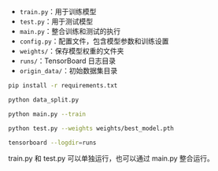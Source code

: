 - `train.py`：用于训练模型
- `test.py`：用于测试模型
- `main.py`：整合训练和测试的执行
- `config.py`：配置文件，包含模型参数和训练设置
- `weights/`：保存模型权重的文件夹
- `runs/`：TensorBoard 日志目录
- `origin_data/`：初始数据集目录

```bash
pip install -r requirements.txt
```

```bash
python data_split.py
```

```bash
python main.py --train
```

```bash
python test.py --weights weights/best_model.pth
```

```bash
tensorboard --logdir=runs
```

train.py 和 test.py 可以单独运行，也可以通过 main.py 整合运行。
